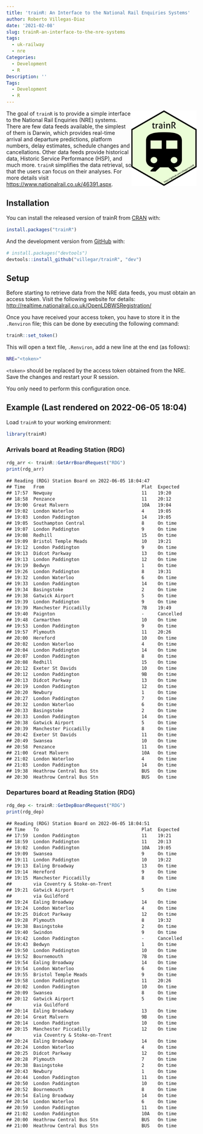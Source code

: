 ```yaml
---
title: 'trainR: An Interface to the National Rail Enquiries Systems'
author: Roberto Villegas-Diaz
date: '2021-02-08'
slug: trainR-an-interface-to-the-nre-systems
tags:
  - uk-railway
  - nre
Categories:
  - Development
  - R
Description: ''
Tags:
  - Development
  - R
---
```


<img src="https://raw.githubusercontent.com/villegar/trainR/main/inst/images/logo.png" alt="logo" align="right" height=200px/>

The goal of `trainR` is to provide a simple interface to the 
National Rail Enquiries (NRE) systems. There are few data feeds 
available, the simplest of them is Darwin, which provides real-time 
arrival and departure predictions, platform numbers, delay estimates, 
schedule changes and cancellations. Other data feeds provide historical 
data, Historic Service Performance (HSP), and much more. `trainR` 
simplifies the data retrieval, so that the users can focus on their 
analyses. For more details visit 
https://www.nationalrail.co.uk/46391.aspx.

## Installation

You can install the released version of trainR from [CRAN](https://CRAN.R-project.org) with:

``` r
install.packages("trainR")
```

And the development version from [GitHub](https://github.com/) with:

``` r
# install.packages("devtools")
devtools::install_github("villegar/trainR", "dev")
```

## Setup
Before starting to retrieve data from the NRE data feeds, you must obtain an access token. 
Visit the following website for details: http://realtime.nationalrail.co.uk/OpenLDBWSRegistration/

Once you have received your access token, you have to store it in the `.Renviron` file; this can be 
done by executing the following command:


```r
trainR::set_token()
```

This will open a text file, `.Renviron`, add a new line at the end (as follows):

```bash
NRE="<token>"
```

`<token>` should be replaced by the access token obtained from the NRE. Save the changes and restart 
your R session.

You only need to perform this configuration once.

## Example (Last rendered on 2022-06-05 18:04)

Load `trainR` to your working environment:

```r
library(trainR)
```

### Arrivals board at Reading Station (RDG)


```r
rdg_arr <- trainR::GetArrBoardRequest("RDG")
print(rdg_arr)
```

```
## Reading (RDG) Station Board on 2022-06-05 18:04:47
## Time   From                                    Plat  Expected
## 17:57  Newquay                                 11    19:20
## 18:58  Penzance                                11    20:12
## 19:00  Great Malvern                           10A   19:04
## 19:02  London Waterloo                         4     19:05
## 19:03  London Paddington                       14    19:05
## 19:05  Southampton Central                     8     On time
## 19:07  London Paddington                       9     On time
## 19:08  Redhill                                 15    On time
## 19:09  Bristol Temple Meads                    10    19:21
## 19:12  London Paddington                       9     On time
## 19:13  Didcot Parkway                          13    On time
## 19:13  London Paddington                       12    On time
## 19:19  Bedwyn                                  1     On time
## 19:26  London Paddington                       8     19:31
## 19:32  London Waterloo                         6     On time
## 19:33  London Paddington                       14    On time
## 19:34  Basingstoke                             2     On time
## 19:38  Gatwick Airport                         5     On time
## 19:39  London Paddington                       9     On time
## 19:39  Manchester Piccadilly                   7B    19:49
## 19:40  Paignton                                -     Cancelled
## 19:48  Carmarthen                              10    On time
## 19:53  London Paddington                       9     On time
## 19:57  Plymouth                                11    20:26
## 20:00  Hereford                                10    On time
## 20:02  London Waterloo                         4     On time
## 20:04  London Paddington                       14    On time
## 20:07  London Paddington                       8     On time
## 20:08  Redhill                                 15    On time
## 20:12  Exeter St Davids                        10    On time
## 20:12  London Paddington                       9B    On time
## 20:13  Didcot Parkway                          13    On time
## 20:19  London Paddington                       12    On time
## 20:20  Newbury                                 1     On time
## 20:27  London Paddington                       7     On time
## 20:32  London Waterloo                         6     On time
## 20:33  Basingstoke                             2     On time
## 20:33  London Paddington                       14    On time
## 20:38  Gatwick Airport                         5     On time
## 20:39  Manchester Piccadilly                   8     On time
## 20:42  Exeter St Davids                        11    On time
## 20:49  Swansea                                 10    On time
## 20:58  Penzance                                11    On time
## 21:00  Great Malvern                           10A   On time
## 21:02  London Waterloo                         4     On time
## 21:03  London Paddington                       14    On time
## 19:38  Heathrow Central Bus Stn                BUS   On time
## 20:30  Heathrow Central Bus Stn                BUS   On time
```

### Departures board at Reading Station (RDG)


```r
rdg_dep <- trainR::GetDepBoardRequest("RDG")
print(rdg_dep)
```

```
## Reading (RDG) Station Board on 2022-06-05 18:04:51
## Time   To                                      Plat  Expected
## 17:59  London Paddington                       11    19:21
## 18:59  London Paddington                       11    20:13
## 19:02  London Paddington                       10A   19:05
## 19:09  Swansea                                 9     On time
## 19:11  London Paddington                       10    19:22
## 19:13  Ealing Broadway                         13    On time
## 19:14  Hereford                                9     On time
## 19:15  Manchester Piccadilly                   8     On time
##        via Coventry & Stoke-on-Trent           
## 19:21  Gatwick Airport                         5     On time
##        via Guildford                           
## 19:24  Ealing Broadway                         14    On time
## 19:24  London Waterloo                         4     On time
## 19:25  Didcot Parkway                          12    On time
## 19:28  Plymouth                                8     19:32
## 19:38  Basingstoke                             2     On time
## 19:40  Swindon                                 9     On time
## 19:42  London Paddington                       -     Cancelled
## 19:43  Bedwyn                                  1     On time
## 19:50  London Paddington                       10    On time
## 19:52  Bournemouth                             7B    On time
## 19:54  Ealing Broadway                         14    On time
## 19:54  London Waterloo                         6     On time
## 19:55  Bristol Temple Meads                    9     On time
## 19:58  London Paddington                       11    20:26
## 20:02  London Paddington                       10    On time
## 20:09  Swansea                                 8     On time
## 20:12  Gatwick Airport                         5     On time
##        via Guildford                           
## 20:14  Ealing Broadway                         13    On time
## 20:14  Great Malvern                           9B    On time
## 20:14  London Paddington                       10    On time
## 20:15  Manchester Piccadilly                   12    On time
##        via Coventry & Stoke-on-Trent           
## 20:24  Ealing Broadway                         14    On time
## 20:24  London Waterloo                         4     On time
## 20:25  Didcot Parkway                          12    On time
## 20:28  Plymouth                                7     On time
## 20:38  Basingstoke                             2     On time
## 20:43  Newbury                                 1     On time
## 20:44  London Paddington                       11    On time
## 20:50  London Paddington                       10    On time
## 20:52  Bournemouth                             8     On time
## 20:54  Ealing Broadway                         14    On time
## 20:54  London Waterloo                         6     On time
## 20:59  London Paddington                       11    On time
## 21:02  London Paddington                       10A   On time
## 20:00  Heathrow Central Bus Stn                BUS   On time
## 21:00  Heathrow Central Bus Stn                BUS   On time
```
